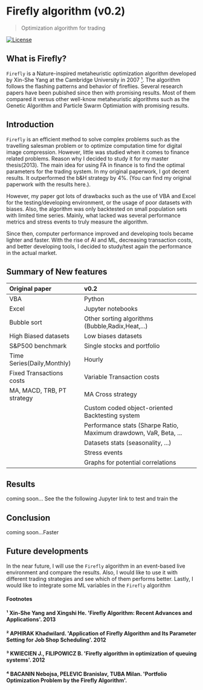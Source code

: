 # Firefly algorithm (v0.2)

> Optimization algorithm for trading

[![License](https://img.shields.io/badge/license-MIT-blue.svg)](https://github.com/VincenzoRu/fireflyalgo/blob/master/LICENSE)

## What is Firefly?
`Firefly` is a Nature-inspired metaheuristic optimization algorithm developed by Xin-She Yang at the Cambridge University in 2007 [¹]. The algorithm follows the flashing patterns and behavior of fireflies. Several research papers have been pubished since then with promising results. Most of them compared it versus other well-know metaheuristic algorithms such as the Genetic Algorithm and Particle Swarm Optimiation with promising results.

## Introduction
`Firefly` is an efficient method to solve complex problems such as the travelling salesman problem or to optimize computation time for digital image compression. However, little was studied when it comes to finance related problems. Reason why I decided to study it for my master thesis(2013). The main idea for using FA in finance is to find the optimal parameters for the trading system. In my original paperwork, I got decent results. It outperformed the b&H strategy by 4%. (You can find my original paperwork with the results here.). 

However, my paper got lots of drawbacks such as the use of VBA and Excel for the testing/developing environment, or the usage of poor datasets with biases. Also, the algorithm was only backtested on small population sets with limited time series. Mainly, what lacked  was several performance metrics and stress events to truly measure the algorithm.

Since then, computer performance improved and developing tools became lighter and faster. With the rise of AI and ML, decreasing transaction costs, and better developing tools, I decided to study/test again the performance in the actual market. 

## Summary of New features

| Original paper| v0.2          |
|:-------------|:-------------|
| VBA           | Python        |
| Excel      | Jupyter notebooks      |
| Bubble sort | Other sorting algorithms (Bubble,Radix,Heat,...) |
| High Biased datasets | Low  biases datasets |
|S&P500 benchmark | Single stocks and portfolio |
|Time Series(Daily,Monthly) | Hourly|
|Fixed Transactions costs | Variable Transaction costs|
|MA, MACD, TRB, PT strategy | MA Cross strategy|
||Custom coded object-oriented Backtesting system|
||Performance stats (Sharpe Ratio, Maximum drawdown, VaR,  Beta, ...|
||Datasets stats (seasonality, ...)|
||Stress events|
||Graphs for potential correlations|


## Results
coming soon...
See the the following Jupyter link to test and train the

## Conclusion
coming soon...Faster

## Future developments
In the near future, I will use the `Firefly` algorithm in an event-based live environment and compare the results. Also, I would like to use it with different trading strategies and see which of them performs better. Lastly, I would like to integrate some ML variables in the `Firefly` algorithm



#### Footnotes

#### ¹ Xin-She Yang and Xingshi He. 'Firefly Algorithm: Recent Advances and Applications'. 2013
[¹]:#-note-one
#### ² APHIRAK Khadwilard. 'Application of Firefly Algorithm and Its Parameter Setting for Job Shop Scheduling'. 2012
[²]:#-note-two
#### ³ KWIECIEN J., FILIPOWICZ B. 'Firefly algorithm in optimization of queuing systems'.  2012
[³]:#-note-three
#### ⁴ BACANIN Nebojsa, PELEVIC Branislav, TUBA Milan. 'Portfolio Optimization Problem by the Firefly Algorithm'.
[⁴]:#-note-four
